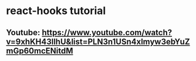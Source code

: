 # react-hooks tutorial


## Youtube: <https://www.youtube.com/watch?v=9xhKH43llhU&list=PLN3n1USn4xlmyw3ebYuZmGp60mcENitdM>
